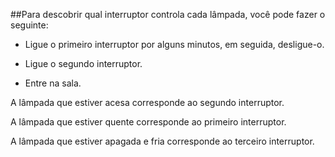 ##Para descobrir qual interruptor controla cada lâmpada, você pode fazer o seguinte:

- Ligue o primeiro interruptor por alguns minutos, em seguida, desligue-o.

- Ligue o segundo interruptor.

- Entre na sala.

A lâmpada que estiver acesa corresponde ao segundo interruptor.

A lâmpada que estiver quente corresponde ao primeiro interruptor.

A lâmpada que estiver apagada e fria corresponde ao terceiro interruptor.
